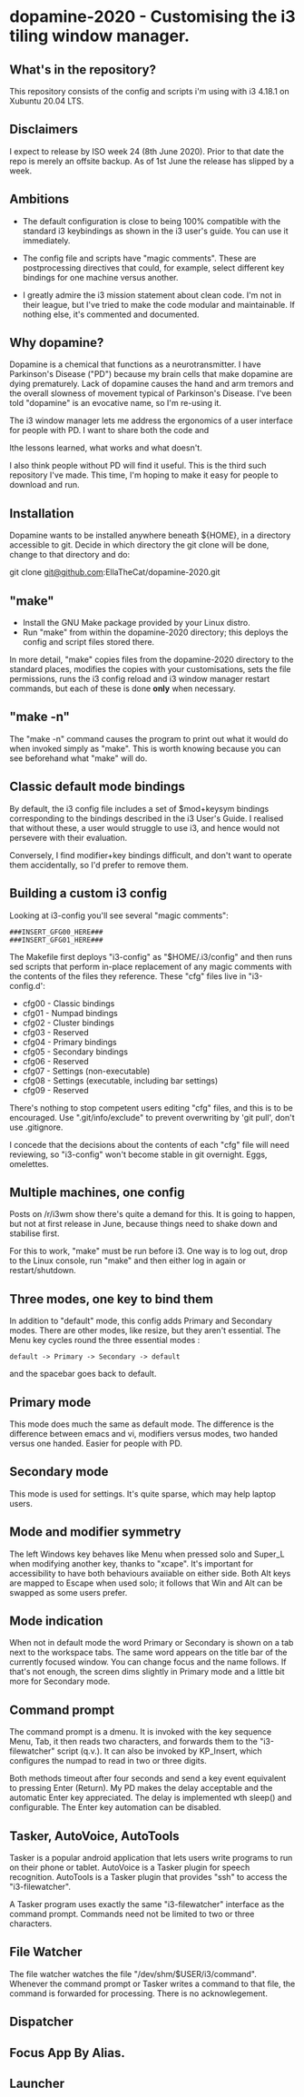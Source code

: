 # dopamine-2020 - Customising the i3 tiling window manager.

## What's in the repository?

This repository consists of the config and scripts i'm using with i3
 4.18.1 on Xubuntu 20.04 LTS.

## Disclaimers
I expect to release by ISO week 24 (8th June 2020). Prior to that date
the repo is merely an offsite backup. As of 1st June the release has
slipped by a week.

## Ambitions

- The default configuration is close to being 100% compatible with the standard i3
keybindings as shown in the i3 user's guide. You can use it immediately.

- The config file and scripts have "magic comments". These are
postprocessing directives that could, for example, select different
key bindings for one machine versus another.

- I greatly admire the i3 mission statement about clean code.
I'm not in their league, but I've tried to make the code modular and maintainable.
If nothing else, it's commented and documented.

## Why dopamine?

Dopamine is a chemical that functions as a neurotransmitter. I have
Parkinson's Disease ("PD") because my brain cells that make dopamine
are dying prematurely.  Lack of dopamine causes the hand and arm
tremors and the overall slowness of movement typical of Parkinson's Disease.
I've been told "dopamine" is an evocative name, so I'm re-using it.

The i3 window manager lets me address the ergonomics of a user
interface for people with PD.  I want to share both the code and

lthe lessons learned, what works and what doesn't.

I also think people without PD will find it useful.
This is the third such repository I've made.
This time, I'm hoping to make it easy for people to download and run.

## Installation
Dopamine wants to be installed anywhere beneath ${HOME}, in a
directory accessible to git.  Decide in which directory the git clone
will be done, change to that directory and  do:

git clone git@github.com:EllaTheCat/dopamine-2020.git

## "make"
- Install the GNU Make package provided by your Linux distro.
- Run "make" from within the dopamine-2020 directory;
this deploys the config and script files stored there.

In more detail, "make"
copies files from  the dopamine-2020  directory to the standard places,
modifies the copies with your customisations,
sets the file permissions,
runs the i3 config reload and
i3 window manager restart commands,
but each of these is done **only** when necessary.

## "make -n"
The "make -n" command causes the program to print out what it would do
when invoked simply as "make".  This is worth knowing because you can
see beforehand what "make" will do.

## Classic default mode bindings
By default, the i3 config file includes a set of $mod+keysym bindings
corresponding to the bindings described in the i3 User's Guide.  I
realised that without these, a user would struggle to use i3, and
hence would not persevere with their evaluation.

Conversely, I find modifier+key bindings difficult, and don't want to
operate them accidentally, so I'd prefer to remove them.

## Building a custom i3 config

Looking at i3-config you'll see several "magic comments":

    ###INSERT_GFG00_HERE###
    ###INSERT_GFG01_HERE###

The Makefile first deploys "i3-config"  as "$HOME/.i3/config" and
then runs sed scripts that perform in-place replacement of any
magic comments with the contents of the files they reference.
These "cfg" files live in "i3-config.d':

- cfg00 - Classic bindings
- cfg01 - Numpad bindings
- cfg02 - Cluster bindings
- cfg03 - Reserved
- cfg04 - Primary bindings
- cfg05 - Secondary bindings
- cfg06 - Reserved
- cfg07 - Settings (non-executable)
- cfg08 - Settings (executable, including bar settings)
- cfg09 - Reserved

There's nothing to stop competent users editing "cfg" files, and this
is to be encouraged. Use ".git/info/exclude" to prevent overwriting by
'git pull', don't use .gitignore.

I concede that the decisions about the contents of each "cfg" file
will need reviewing, so "i3-config" won't become stable in git
overnight. Eggs, omelettes.

## Multiple machines, one config
Posts on /r/i3wm show there's quite a demand for this. It is going to
happen, but not at first release in June, because things need to shake
down and stabilise first.

For this to work, "make" must be run before i3. One way is to log out,
drop to the Linux console, run "make" and then either log in again or
restart/shutdown.

## Three modes, one key to bind them

In addition to "default" mode, this config adds Primary and Secondary
modes. There are other modes, like resize, but they aren't essential.
The Menu key cycles round the three essential modes :

    default -> Primary -> Secondary -> default

and the spacebar goes back to default.

## Primary mode
This mode does much the same as default mode.  The difference is the
difference between emacs and vi, modifiers versus modes, two handed
versus one handed. Easier for people with PD.

## Secondary mode
This mode is used for settings. It's quite sparse, which may help
laptop users.

## Mode and modifier symmetry
The left Windows key behaves like Menu when pressed solo and Super_L
when modifying another key, thanks to "xcape".  It's important for
accessibility to have both behaviours avaiiable on either side.  Both
Alt keys are mapped to Escape when used solo; it follows that Win and
Alt can be swapped as some users prefer.

## Mode indication
When not in default mode  the word  Primary or Secondary is shown on a
tab next to the workspace tabs. The same word  appears on the title bar
of the currently focused window.  You can change focus and the name
follows.  If that's not enough, the screen dims slightly in Primary
mode and a little bit more for Secondary mode.

## Command prompt
The command prompt is a dmenu. It is invoked with the key sequence
Menu, Tab, it then reads two characters, and forwards them to the
"i3-filewatcher" script (q.v.). It can also be invoked by KP_Insert, which
configures the numpad to read in two or three digits.

Both methods timeout after four seconds and send a key event
equivalent to pressing Enter (Return). My PD makes the delay
acceptable and the automatic Enter key appreciated.
The delay is implemented wth sleep() and configurable.
The Enter key automation can be disabled.

## Tasker, AutoVoice, AutoTools
Tasker is a popular android application that lets users write programs
to run on their phone or tablet. AutoVoice is a Tasker plugin for
speech recognition. AutoTools is a Tasker plugin that provides "ssh"
to access the "i3-filewatcher".

A Tasker program uses exactly the same "i3-filewatcher" interface as
the command prompt. Commands need not be limited to two or three
characters.

## File Watcher
The file watcher watches the file "/dev/shm/$USER/i3/command".
Whenever the command prompt or Tasker writes a command to that file,
the command is forwarded for processing. There is no acknowlegement.

## Dispatcher

## Focus App By Alias.

## Launcher
